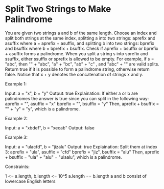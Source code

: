 # Split Two Strings to Make Palindrome

You are given two strings a and b of the same length. Choose an index and split both strings at the same index, splitting a into two strings: aprefix and asuffix where a = aprefix + asuffix, and splitting b into two strings: bprefix and bsuffix where b = bprefix + bsuffix. Check if aprefix + bsuffix or bprefix + asuffix forms a palindrome.
When you split a string s into sprefix and ssuffix, either ssuffix or sprefix is allowed to be empty. For example, if s = "abc", then "" + "abc", "a" + "bc", "ab" + "c" , and "abc" + "" are valid splits.
Return true if it is possible to form a palindrome string, otherwise return false.
Notice that x + y denotes the concatenation of strings x and y.

Example 1:

Input: a = "x", b = "y"
Output: true
Explaination: If either a or b are palindromes the answer is true since you can split in the following way:
aprefix = "", asuffix = "x"
bprefix = "", bsuffix = "y"
Then, aprefix + bsuffix = "" + "y" = "y", which is a palindrome.

Example 2:

Input: a = "xbdef", b = "xecab"
Output: false

Example 3:

Input: a = "ulacfd", b = "jizalu"
Output: true
Explaination: Split them at index 3:
aprefix = "ula", asuffix = "cfd"
bprefix = "jiz", bsuffix = "alu"
Then, aprefix + bsuffix = "ula" + "alu" = "ulaalu", which is a palindrome.

Constraints:

1 <= a.length, b.length <= 10^5
a.length == b.length
a and b consist of lowercase English letters
